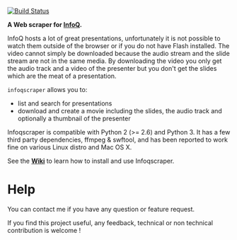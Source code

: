 [![Build Status](https://travis-ci.org/cykl/infoqscraper.svg?branch=master)](https://travis-ci.org/cykl/infoqscraper)

__A Web scraper for [InfoQ](http://infoq.com).__


InfoQ hosts a lot of great presentations, unfortunately it is not possible to watch them outside of the browser
or if you do not have Flash installed. The video cannot simply be downloaded because the audio stream and the
slide stream are not in the same media. By downloading the video you only get the audio track and a video of
the presenter but you don't get the slides which are the meat of a presentation.

`infoqscraper` allows you to:
* list and search for presentations
* download and create a movie including the slides, the audio track and optionally a thumbnail of the presenter

Infoqscraper is compatible with Python 2 (>= 2.6) and Python 3. It has a few third party dependencies, ffmpeg & swftool, and has been reported to work fine on various Linux distro and Mac OS X.

See the **[Wiki](https://github.com/cykl/infoqscraper/wiki)** to learn how to
install and use Infoqscraper.

# Help

You can contact me if you have any question or feature request.

If you find this project useful, any feedback, technical or non technical contribution is welcome !
